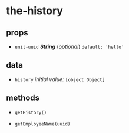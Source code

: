 # the-history 



## props 
- `unit-uuid` ***String*** (*optional*) `default: 'hello'` 

## data 
- `history` 
 *initial value:* `[object Object]` 



## methods 
- `getHistory()` 

- `getEmployeeName(uuid)` 



